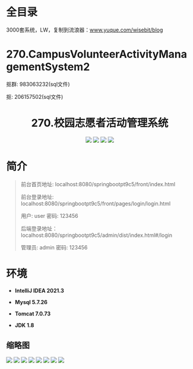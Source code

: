 # 全目录

3000套系统，LW，复制到流浪器：www.yuque.com/wisebit/blog

# 270.CampusVolunteerActivityManagementSystem2

<p>抠群: 983063232(sql文件)</p>
<p>抠: 206157502(sql文件)</p>

<p><h1 align="center">270.校园志愿者活动管理系统</h1></p>


<p align="center">
	<img src="https://img.shields.io/badge/jdk-1.8-orange.svg"/>
    <img src="https://img.shields.io/badge/springboot-5.x-lightgrey.svg"/>
    <img src="https://img.shields.io/badge/vue-3.x-blue.svg"/>
    <img src="https://img.shields.io/badge/mybatis-5.x-yellow.svg"/>
</p>

# 简介
>
> 
>
> 前台首页地址: localhost:8080/springbootpt9c5/front/index.html
>
> 前台登录地址: localhost:8080/springbootpt9c5/front/pages/login/login.html
>
> 用户: user 密码: 123456
>
> 后端登录地址：localhost:8080/springbootpt9c5/admin/dist/index.html#/login
>
> 管理员: admin   密码: 123456
>

# 环境

- <b>IntelliJ IDEA 2021.3</b>

- <b>Mysql 5.7.26</b>

- <b>Tomcat 7.0.73</b>

- <b>JDK 1.8</b>




## 缩略图

![](https://bitwise.oss-cn-heyuan.aliyuncs.com/2024/9/10/2653c062-0a85-48f5-8edc-5c79c098f966.png)
![](https://bitwise.oss-cn-heyuan.aliyuncs.com/2024/9/10/289f83d3-df15-4409-9342-e91c6b118c5b.png)
![](https://bitwise.oss-cn-heyuan.aliyuncs.com/2024/9/10/88d312e3-3f6b-4440-b07e-4f3cca6aeab0.png)
![](https://bitwise.oss-cn-heyuan.aliyuncs.com/2024/9/10/23027075-3b51-49be-9bd9-dbc34706dae1.png)
![](https://bitwise.oss-cn-heyuan.aliyuncs.com/2024/9/10/ba2b14f5-9437-4a37-b6ba-f4d363c3e601.png)
![](https://bitwise.oss-cn-heyuan.aliyuncs.com/2024/9/10/57a397b3-8857-4a9b-b50d-bc1adc8bed99.png)
![](https://bitwise.oss-cn-heyuan.aliyuncs.com/2024/9/10/eabdac2a-f1c3-4524-bc08-a1ce37c3017e.png)
![](https://bitwise.oss-cn-heyuan.aliyuncs.com/2024/9/10/78a91e78-5246-42b5-8b54-fe3e6eb03c1e.png)

